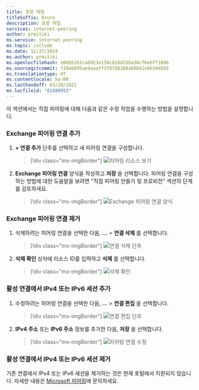 ```yaml
---
title: 포함 파일
titleSuffix: Azure
description: 포함 파일
services: internet-peering
author: prmitiki
ms.service: internet-peering
ms.topic: include
ms.date: 11/27/2019
ms.author: prmitiki
ms.openlocfilehash: e06b5261ca6923e158c818d236a30cf6ebff189b
ms.sourcegitcommit: f28ebb95ae9aaaff3f87d8388a09b41e0b3445b5
ms.translationtype: HT
ms.contentlocale: ko-KR
ms.lasthandoff: 03/29/2021
ms.locfileid: "81680953"
---
```

이 섹션에서는 직접 피어링에 대해 다음과 같은 수정 작업을 수행하는 방법을 설명합니다.

### <a name="add-exchange-peering-connections"></a>Exchange 피어링 연결 추가

1. **+ 연결 추가** 단추를 선택하고 새 피어링 연결을 구성합니다.
    > [!div class="mx-imgBorder"]
    > ![피어링 리소스 보기](../media/setup-exchange-modify-addconnection.png)
1. **Exchange 피어링 연결** 양식을 작성하고 **저장** 을 선택합니다. 피어링 연결을 구성하는 방법에 대한 도움말을 보려면 "직접 피어링 만들기 및 프로비전" 섹션의 단계를 검토하세요.
    > [!div class="mx-imgBorder"]
    > ![Exchange 피어링 연결 양식](../media/setup-exchange-modify-savenewconnection.png)

### <a name="remove-exchange-peering-connections"></a>Exchange 피어링 연결 제거

1. 삭제하려는 피어링 연결을 선택한 다음, **...**  > **연결 삭제** 를 선택합니다.
    > [!div class="mx-imgBorder"]
    > ![연결 삭제 단추](../media/setup-exchange-modify-deleteconnection.png)
1. **삭제 확인** 상자에 리소스 ID를 입력하고 **삭제** 를 선택합니다.
    > [!div class="mx-imgBorder"]
    > ![삭제 확인](../media/setup-exchange-modify-deleteconnectionconfirm.png)

### <a name="add-an-ipv4-or-ipv6-session-on-active-connections"></a>활성 연결에서 IPv4 또는 IPv6 세션 추가

1. 수정하려는 피어링 연결을 선택한 다음, **...**  > **연결 편집** 을 선택합니다.
    > [!div class="mx-imgBorder"]
    > ![연결 편집 단추](../media/setup-exchange-modify-editconnection.png)
1. **IPv4 주소** 또는 **IPv6 주소** 정보를 추가한 다음, **저장** 을 선택합니다.
    > [!div class="mx-imgBorder"]
    > ![피어링 연결 수정](../media/setup-exchange-modify-editconnectionsettings.png)

### <a name="remove-an-ipv4-or-ipv6-session-on-active-connections"></a>활성 연결에서 IPv4 또는 IPv6 세션 제거

기존 연결에서 IPv4 또는 IPv6 세션을 제거하는 것은 현재 포털에서 지원되지 않습니다. 자세한 내용은 [Microsoft 피어링](mailto:peeringexperience@microsoft.com)에 문의하세요.